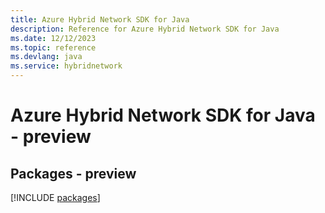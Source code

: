 ```yaml
---
title: Azure Hybrid Network SDK for Java
description: Reference for Azure Hybrid Network SDK for Java
ms.date: 12/12/2023
ms.topic: reference
ms.devlang: java
ms.service: hybridnetwork
---
```

# Azure Hybrid Network SDK for Java - preview
## Packages - preview
[!INCLUDE [packages](hybrid-network-index.md)]